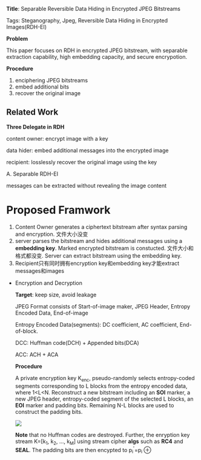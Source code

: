 **Title**: Separable Reversible Data Hiding in Encrypted JPEG Bitstreams

Tags: Steganography, Jpeg, Reversible Data Hiding in Encrypted Images(RDH-EI)

**Problem**

This paper focuses on RDH in encrypted JPEG bitstream, with separable extraction capability, high embedding capacity, and secure encrypotion.

**Procedure**

1. enciphering JPEG bitstreams
2. embed additional bits
3. recover the original image

## Related Work 

**Three Delegate in RDH**

content owner: encrypt image with a key

data hider: embed additional messages into the encrypted image

recipient: losslessly recover the original image using the key

A. Separable RDH-EI

messages can be extracted without revealing the image content

# Proposed Framwork

1. Content Owner generates a ciphertext bitstream after syntax parsing and encryption. 文件大小没变
2. server parses the bitstream and hides additional messages using a **embedding key**. Marked encrypted bitstream is constucted. 文件大小和格式都没变. Server can extract bitstream using the embedding key.
3. Recipient只有同时拥有encryption key和embedding key才能extract messages和images

* Encryption and Decryption

  **Target**: keep size, avoid leakage

  JPEG Format consists of Start-of-image maker, JPEG Header, Entropy Encoded Data, End-of-image
  
  Entropy Encoded Data(segments): DC coefficient, AC coefficient, End-of-block. 
  
  DCC: Huffman code(DCH) + Appended bits(DCA)
  
  ACC: ACH + ACA
  
  **Procedure**
  
  A private encryption key K<sub>enc</sub>, pseudo-randomly selects entropy-coded segments corresponding to L blocks from the entropy encoded data, where 1<L<N. Reconstruct a new bitstream including an **SOI** marker, a new JPEG header, entropy-coded segment of the selected L blocks, an **EOI** marker and padding bits. Remaining N-L blocks are used to construct the padding bits. 
  
  ![](https://tva1.sinaimg.cn/large/007S8ZIlgy1gguanlprhtj30rz085q3y.jpg)
  
  **Note** that no Huffman codes are destroyed. Further, the enryption key stream K=[k<sub>1</sub>, k<sub>2</sub>, ..., k<sub>M</sub>] using stream cipher **algs** such as **RC4** and **SEAL**. The padding bits are then encypted to p<sub>i</sub><sup>'</sup>=p<sub>i</sub> $\oplus$ 
  
  
  
  
  
  
  
  





